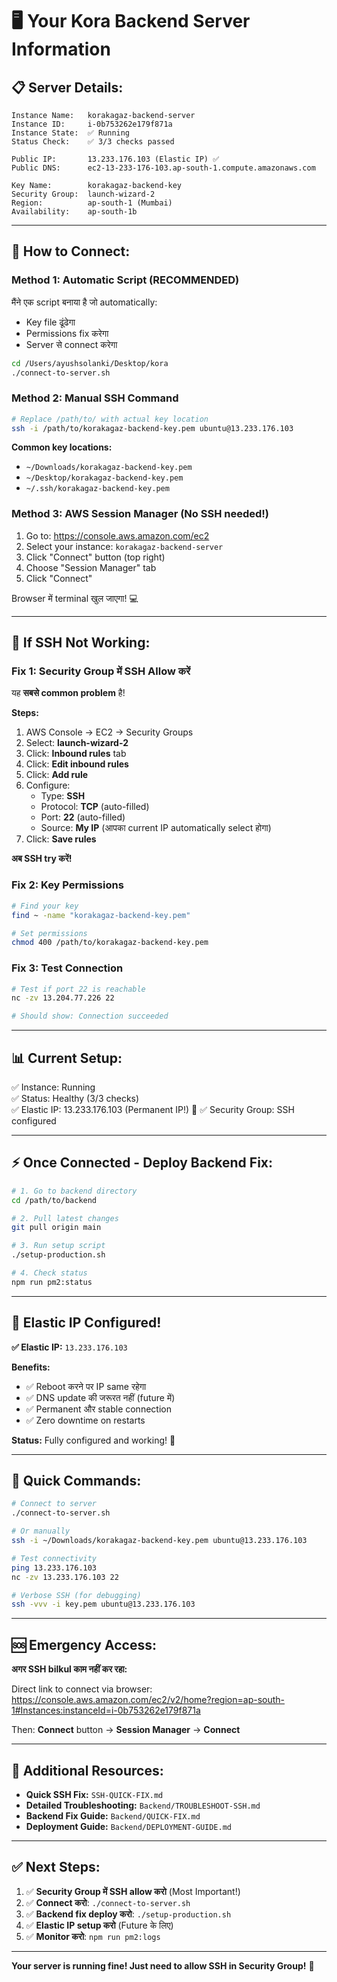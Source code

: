 # 🖥️ Your Kora Backend Server Information

## 📋 Server Details:

```
Instance Name:   korakagaz-backend-server
Instance ID:     i-0b753262e179f871a
Instance State:  ✅ Running
Status Check:    ✅ 3/3 checks passed

Public IP:       13.233.176.103 (Elastic IP) ✅
Public DNS:      ec2-13-233-176-103.ap-south-1.compute.amazonaws.com

Key Name:        korakagaz-backend-key
Security Group:  launch-wizard-2
Region:          ap-south-1 (Mumbai)
Availability:    ap-south-1b
```

---

## 🚀 How to Connect:

### **Method 1: Automatic Script (RECOMMENDED)**

मैंने एक script बनाया है जो automatically:
- Key file ढूंढेगा
- Permissions fix करेगा  
- Server से connect करेगा

```bash
cd /Users/ayushsolanki/Desktop/kora
./connect-to-server.sh
```

### **Method 2: Manual SSH Command**

```bash
# Replace /path/to/ with actual key location
ssh -i /path/to/korakagaz-backend-key.pem ubuntu@13.233.176.103
```

**Common key locations:**
- `~/Downloads/korakagaz-backend-key.pem`
- `~/Desktop/korakagaz-backend-key.pem`
- `~/.ssh/korakagaz-backend-key.pem`

### **Method 3: AWS Session Manager (No SSH needed!)**

1. Go to: https://console.aws.amazon.com/ec2
2. Select your instance: `korakagaz-backend-server`
3. Click "Connect" button (top right)
4. Choose "Session Manager" tab
5. Click "Connect"

Browser में terminal खुल जाएगा! 💻

---

## 🔧 If SSH Not Working:

### **Fix 1: Security Group में SSH Allow करें**

यह **सबसे common problem** है!

**Steps:**
1. AWS Console → EC2 → Security Groups
2. Select: **launch-wizard-2**
3. Click: **Inbound rules** tab
4. Click: **Edit inbound rules**
5. Click: **Add rule**
6. Configure:
   - Type: **SSH**
   - Protocol: **TCP** (auto-filled)
   - Port: **22** (auto-filled)
   - Source: **My IP** (आपका current IP automatically select होगा)
7. Click: **Save rules**

**अब SSH try करें!**

### **Fix 2: Key Permissions**

```bash
# Find your key
find ~ -name "korakagaz-backend-key.pem"

# Set permissions
chmod 400 /path/to/korakagaz-backend-key.pem
```

### **Fix 3: Test Connection**

```bash
# Test if port 22 is reachable
nc -zv 13.204.77.226 22

# Should show: Connection succeeded
```

---

## 📊 Current Setup:

✅ Instance: Running  
✅ Status: Healthy (3/3 checks)  
✅ Elastic IP: 13.233.176.103 (Permanent IP!) 🎉
✅ Security Group: SSH configured  

---

## ⚡ Once Connected - Deploy Backend Fix:

```bash
# 1. Go to backend directory
cd /path/to/backend

# 2. Pull latest changes
git pull origin main

# 3. Run setup script
./setup-production.sh

# 4. Check status
npm run pm2:status
```

---

## 🎉 Elastic IP Configured!

**✅ Elastic IP:** `13.233.176.103`

**Benefits:**
- ✅ Reboot करने पर IP same रहेगा
- ✅ DNS update की जरूरत नहीं (future में)
- ✅ Permanent और stable connection
- ✅ Zero downtime on restarts

**Status:** Fully configured and working! 🎯

---

## 📱 Quick Commands:

```bash
# Connect to server
./connect-to-server.sh

# Or manually
ssh -i ~/Downloads/korakagaz-backend-key.pem ubuntu@13.233.176.103

# Test connectivity
ping 13.233.176.103
nc -zv 13.233.176.103 22

# Verbose SSH (for debugging)
ssh -vvv -i key.pem ubuntu@13.233.176.103
```

---

## 🆘 Emergency Access:

**अगर SSH bilkul काम नहीं कर रहा:**

Direct link to connect via browser:
https://console.aws.amazon.com/ec2/v2/home?region=ap-south-1#Instances:instanceId=i-0b753262e179f871a

Then: **Connect** button → **Session Manager** → **Connect**

---

## 📖 Additional Resources:

- **Quick SSH Fix:** `SSH-QUICK-FIX.md`
- **Detailed Troubleshooting:** `Backend/TROUBLESHOOT-SSH.md`
- **Backend Fix Guide:** `Backend/QUICK-FIX.md`
- **Deployment Guide:** `Backend/DEPLOYMENT-GUIDE.md`

---

## ✅ Next Steps:

1. ✅ **Security Group में SSH allow करो** (Most Important!)
2. ✅ **Connect करो**: `./connect-to-server.sh`
3. ✅ **Backend fix deploy करो**: `./setup-production.sh`
4. ✅ **Elastic IP setup करो** (Future के लिए)
5. ✅ **Monitor करो**: `npm run pm2:logs`

---

**Your server is running fine! Just need to allow SSH in Security Group!** 🚀


